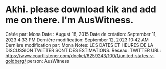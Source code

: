# Akhi. please download kik and add me on there. l'm AusWitness.

Créée par: Mona
Date : August 18, 2015
Date de création: September 11, 2023 4:33 PM
Dernière modification: September 12, 2023 10:42 AM
Dernière modification par: Mona
Notes: LES DATES ET HEURES DE LA DISCUSSION TWITTER SONT DES ESTIMATIONS.
Réseau: TWITTER
URL: https://www.courtlistener.com/docket/6259243/100/1/united-states-v-goldberg/
person: AusWitness